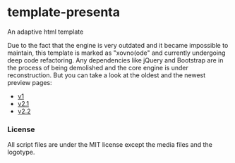 # template-presenta
An adaptive html template

Due to the fact that the engine is very outdated and it became impossible to maintain, this template is marked as "xovno(ode" and currently undergoing deep code refactoring. 
Any dependencies like jQuery and Bootstrap are in the process of being demolished and the core engine is under reconstruction. But you can take a 
look at the oldest and the newest preview pages:
- [v1](http://trivian.epizy.com/)
- [v2.1](http://trivian.epizy.com/afpkfEokOiWWvCkqZ97KDIDsSM25QafT)
- [v2.2](http://trivian.epizy.com/STX4VnsIN0N2cKUoY1UGEHn4UhdlPekC/)

### License
All script files are under the MIT license except the media files and the logotype.

